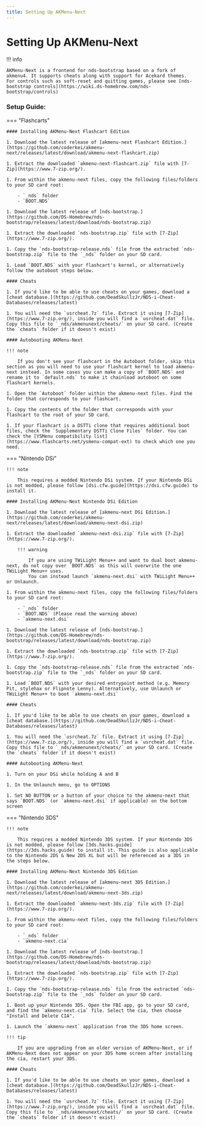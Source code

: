 ```yaml
---
title: Setting Up AKMenu-Next
---
```


# Setting Up AKMenu-Next

!!! info
    
    AKMenu-Next is a frontend for nds-bootstrap based on a fork of akmenu4. It supports cheats along with support for Acekard themes.
    For controls such as soft-reset and quitting games, please see [nds-bootstrap controls](https://wiki.ds-homebrew.com/nds-bootstrap/controls)

### Setup Guide:

=== "Flashcarts"

    #### Installing AKMenu-Next Flashcart Edition

    1. Download the latest release of [akmenu-next Flashcart Edition.](https://github.com/coderkei/akmenu-next/releases/latest/download/akmenu-next-flashcart.zip)

    1. Extract the downloaded `akmenu-next-flashcart.zip` file with [7-Zip](https://www.7-zip.org/).

    1. From within the akmenu-next files, copy the following files/folders to your SD card root:

        - `_nds` folder
        - `BOOT.NDS`

    1. Download the latest release of [nds-bootstrap.](https://github.com/DS-Homebrew/nds-bootstrap/releases/latest/download/nds-bootstrap.zip)

    1. Extract the downloaded `nds-bootstrap.zip` file with [7-Zip](https://www.7-zip.org/).

    1. Copy the `nds-bootstrap-release.nds` file from the extracted `nds-bootstrap.zip` file to the `_nds` folder on your SD card.

    1. Load `BOOT.NDS` with your flashcart's kernel, or alternatively follow the autoboot steps below.

    #### Cheats

    1. If you'd like to be able to use cheats on your games, download a [cheat database.](https://github.com/DeadSkullzJr/NDS-i-Cheat-Databases/releases/latest)
    
    1. You will need the `usrcheat.7z` file. Extract it using [7-Zip](https://www.7-zip.org/), inside you will find a `usrcheat.dat` file. Copy this file to `_nds/akmenunext/cheats/` on your SD card. (Create the `cheats` folder if it doesn't exist)

    #### Autobooting AKMenu-Next

    !!! note

        If you don't see your flashcart in the Autoboot folder, skip this section as you will need to use your flashcart kernel to load akmenu-next instead. In some cases you can make a copy of `BOOT.NDS` and rename it to `default.nds` to make it chainload autoboot on some flashcart kernels.

    1. Open the `Autoboot` folder within the akmenu-next files. Find the folder that corresponds to your flashcart.
    
    1. Copy the contents of the folder that corresponds with your flashcart to the root of your SD card.

    1. If your flashcart is a DSTTi clone that requires additional boot files, check the `Supplementary DSTTi Clone Files` folder. You can check the [YSMenu compatibility list](https://www.flashcarts.net/ysmenu-compat-ext) to check which one you need.

=== "Nintendo DSi"

    !!! note

        This requires a modded Nintendo DSi system. If your Nintendo DSi is not modded, please follow [dsi.cfw.guide](https://dsi.cfw.guide) to install it.

    #### Installing AKMenu-Next Nintendo DSi Edition

    1. Download the latest release of [akmenu-next DSi Edition.](https://github.com/coderkei/akmenu-next/releases/latest/download/akmenu-next-dsi.zip)

    1. Extract the downloaded `akmenu-next-dsi.zip` file with [7-Zip](https://www.7-zip.org/).

        !!! warning

            If you are using TWiLight Menu++ and want to dual boot akmenu-next, do not copy over `BOOT.NDS` as this will overwrite the one TWiLight Menu++ uses.
            You can instead launch `akmenu-next.dsi` with TWiLight Menu++ or Unlaunch.

    1. From within the akmenu-next files, copy the following files/folders to your SD card root:

        - `_nds` folder
        - `BOOT.NDS` (Please read the warning above)
        - `akmenu-next.dsi`

    1. Download the latest release of [nds-bootstrap.](https://github.com/DS-Homebrew/nds-bootstrap/releases/latest/download/nds-bootstrap.zip)

    1. Extract the downloaded `nds-bootstrap.zip` file with [7-Zip](https://www.7-zip.org/).

    1. Copy the `nds-bootstrap-release.nds` file from the extracted `nds-bootstrap.zip` file to the `_nds` folder on your SD card.

    1. Load `BOOT.NDS` with your desired entrypoint method (e.g. Memory Pit, stylehax or Flipnote Lenny). Alternatively, use Unlaunch or TWiLight Menu++ to boot `akmenu-next.dsi`

    #### Cheats

    1. If you'd like to be able to use cheats on your games, download a [cheat database.](https://github.com/DeadSkullzJr/NDS-i-Cheat-Databases/releases/latest)
    
    1. You will need the `usrcheat.7z` file. Extract it using [7-Zip](https://www.7-zip.org/), inside you will find a `usrcheat.dat` file. Copy this file to `_nds/akmenunext/cheats/` on your SD card. (Create the `cheats` folder if it doesn't exist)

    #### Autobooting AKMenu-Next

    1. Turn on your DSi while holding A and B

    1. In the Unlaunch menu, go to OPTIONS

    1. Set NO BUTTON or a button of your choice to the akmenu-next that says `BOOT.NDS` (or `akmenu-next.dsi` if applicable) on the bottom screen


=== "Nintendo 3DS"

    !!! note

        This requires a modded Nintendo 3DS system. If your Nintendo 3DS is not modded, please follow [3ds.hacks.guide](https://3ds.hacks.guide) to install it. This guide is also applicable to the Nintendo 2DS & New 2DS XL but will be referenced as a 3DS in the steps below.

    #### Installing AKMenu-Next Nintendo 3DS Edition

    1. Download the latest release of [akmenu-next 3DS Edition.](https://github.com/coderkei/akmenu-next/releases/latest/download/akmenu-next-3ds.zip)

    1. Extract the downloaded `akmenu-next-3ds.zip` file with [7-Zip](https://www.7-zip.org/).

    1. From within the akmenu-next files, copy the following files/folders to your SD card root:

        - `_nds` folder
        - `akmenu-next.cia`

    1. Download the latest release of [nds-bootstrap.](https://github.com/DS-Homebrew/nds-bootstrap/releases/latest/download/nds-bootstrap.zip)

    1. Extract the downloaded `nds-bootstrap.zip` file with [7-Zip](https://www.7-zip.org/).

    1. Copy the `nds-bootstrap-release.nds` file from the extracted `nds-bootstrap.zip` file to the `_nds` folder on your SD card.

    1. Boot up your Nintendo 3DS. Open the FBI app, go to your SD card, and find the `akmenu-next.cia` file. Select the cia, then choose "Install and Delete CIA".

    1. Launch the `akmenu-next` application from the 3DS home screen.
    
    !!! tip
    
        If you are upgrading from an older version of AKMenu-Next, or if AKMenu-Next does not appear on your 3DS home screen after installing the cia, restart your 3DS.

    #### Cheats

    1. If you'd like to be able to use cheats on your games, download a [cheat database.](https://github.com/DeadSkullzJr/NDS-i-Cheat-Databases/releases/latest)
    
    1. You will need the `usrcheat.7z` file. Extract it using [7-Zip](https://www.7-zip.org/), inside you will find a `usrcheat.dat` file. Copy this file to `_nds/akmenunext/cheats/` on your SD card. (Create the `cheats` folder if it doesn't exist)
